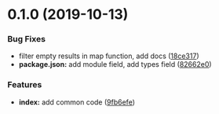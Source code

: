 # 0.1.0 (2019-10-13)

### Bug Fixes

- filter empty results in map function, add docs ([18ce317](https://github.com/megazazik/@megazazik/validate/commit/18ce3174b324221ea88f6e957f9ae08f5203de60))
- **package.json:** add module field, add types field ([82662e0](https://github.com/megazazik/@megazazik/validate/commit/82662e0e6ed51cbb333b69de9edb298e5644c7b7))

### Features

- **index:** add common code ([9fb6efe](https://github.com/megazazik/@megazazik/validate/commit/9fb6efe15763c94d813d8a37cc9d31e6585964a9))
